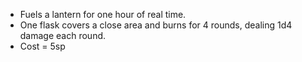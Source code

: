 - Fuels a lantern for one hour of real time. 
- One flask covers a close area and burns for 4 rounds, dealing 1d4 damage each round.
- Cost = 5sp
